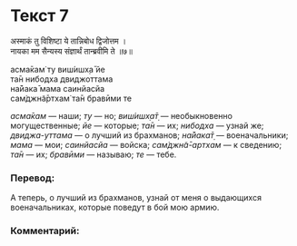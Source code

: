 # Текст 7

अस्माकं तु विशिष्टा ये तान्निबोध द्विजोत्तम ।  
नायका मम सैन्यस्य संज्ञार्थं तान्ब्रवीमि ते ॥७॥

асма̄кам̇ ту виш́ишх̣а̄ йе  
та̄н нибодха двиджоттама  
на̄йака̄ мама саинйасйа  
сам̇джн̃а̄ртхам̇ та̄н бравӣми те

_асма̄кам_ — наши; _ту_ — но; _виш́ишх̣а̄т̣_ — необыкновенно могущественные; _йе_ — которые; _та̄н_ — их; _нибодха_ — узнай же; _двиджа-уттама_ — о лучший из брахманов; _на̄йака̄т̣_ — военачальники; _мама_ — мои; _саинйасйа_ — войска; _сам̇джн̃а̄-артхам_ — к сведению; _та̄н_ — их; _бравӣми_ — называю; _те_ — тебе.

### Перевод:

А теперь, о лучший из брахманов, узнай от меня о выдающихся военачальниках, которые поведут в бой мою армию.

### Комментарий:

